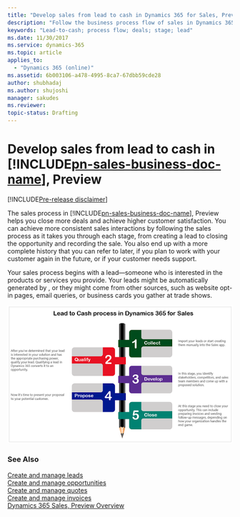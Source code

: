 ```yaml
---
title: "Develop sales from lead to cash in Dynamics 365 for Sales, Preview | Microsoft Docs"
description: "Follow the business process flow of sales in Dynamics 365 for Sales, Preview to close more deals and achieve higher customer satisfaction."
keywords: "Lead-to-cash; process flow; deals; stage; lead"
ms.date: 11/30/2017
ms.service: dynamics-365
ms.topic: article
applies_to:
  - "Dynamics 365 (online)"
ms.assetid: 6b003106-a478-4995-8ca7-67dbb59cde28
author: shubhadaj
ms.author: shujoshi
manager: sakudes
ms.reviewer: 
topic-status: Drafting
---
```


# Develop sales from lead to cash in [!INCLUDE[pn-sales-business-doc-name](../includes/pn-sales-business-doc-name.md)], Preview

[!INCLUDE[Pre-release disclaimer](../includes/cc-beta-prerelease-disclaimer.md)]

The sales process in [!INCLUDE[pn-sales-business-doc-name](../includes/pn-sales-business-doc-name.md)], Preview helps you close more deals and achieve higher customer satisfaction. You can achieve more consistent sales interactions by following the sales process as it takes you through each stage, from creating a lead to closing the opportunity and recording the sale. You also end up with a more complete history that you can refer to later, if you plan to work with your customer again in the future, or if your customer needs support.

Your sales process begins with a lead—someone who is interested in the products or services you provide. Your leads might be automatically generated by , or they might come from other sources, such as website opt-in pages, email queries, or business cards you gather at trade shows.

![Steps in a lead-to-cash process](media/lead-to-cash-process.png "Steps in a lead-to-cash process")  


### See Also
[Create and manage leads](create-manage-Leads.md)  
[Create and manage opportunities](create-manage-opportunities.md)  
[Create and manage quotes](create-manage-quotes.md)  
[Create and manage invoices](create-manage-invoices.md)  
[Dynamics 365 Sales, Preview Overview](overview-dynamics-365-for-sales.md)
